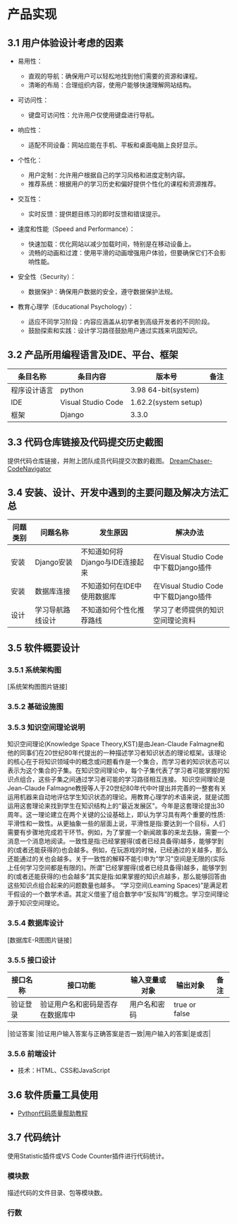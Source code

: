 # 产品实现

## 3.1 用户体验设计考虑的因素

- 易用性：
  - 直观的导航：确保用户可以轻松地找到他们需要的资源和课程。
  - 清晰的布局：合理组织内容，使用户能够快速理解网站结构。

- 可访问性：
  - 键盘可访问性：允许用户仅使用键盘进行导航。

- 响应性：
  - 适配不同设备：网站应能在手机、平板和桌面电脑上良好显示。

- 个性化：
  - 用户定制：允许用户根据自己的学习风格和进度定制内容。
  - 推荐系统：根据用户的学习历史和偏好提供个性化的课程和资源推荐。

- 交互性：
  - 实时反馈：提供题目练习的即时反馈和错误提示。

- 速度和性能（Speed and Performance）：
  - 快速加载：优化网站以减少加载时间，特别是在移动设备上。
  - 流畅的动画和过渡：使用平滑的动画增强用户体验，但要确保它们不会影响性能。

- 安全性（Security）：
  - 数据保护：确保用户数据的安全，遵守数据保护法规。

- 教育心理学（Educational Psychology）：
  - 适应不同学习阶段：内容应涵盖从初学者到高级开发者的不同阶段。
  - 鼓励探索和实践：设计学习路径鼓励用户通过实践来巩固知识。


## 3.2 产品所用编程语言及IDE、平台、框架

| 条目名称   | 条目内容 | 版本号       | 备注     |
|------------|----------|--------------|----------|
| 程序设计语言 | python     | 3.98 64-bit(system) |          |
| IDE        | Visual Studio Code  | 1.62.2(system setup) | |
| 框架       | Django | 3.3.0 | |

## 3.3 代码仓库链接及代码提交历史截图

提供代码仓库链接，并附上团队成员代码提交次数的截图。
[DreamChaser-CodeNavigator](https://github.com/syufree/DreamChaser-CodeNavigator.git)

## 3.4 安装、设计、开发中遇到的主要问题及解决方法汇总

| 问题类别 | 问题名称 | 发生原因 | 解决办法 |
|----------|----------|----------|----------|
|   安装   | Django安装 | 不知道如何将Django与IDE连接起来 | 在Visual Studio Code中下载Django插件|
|   安装   | 数据库连接  | 不知道如何在IDE中使用数据库    | 在Visual Studio Code中下载Django插件|
|   设计   | 学习导航路线设计| 不知道如何个性化推荐路线|学习了老师提供的知识空间理论资料|

## 3.5 软件概要设计

### 3.5.1 系统架构图

[系统架构图图片链接]

### 3.5.2 基础设施图


### 3.5.3 知识空间理论说明

知识空间理论(Knowledge Space Theory,KST)是由Jean-Claude Falmagne和他的同事们在20世纪80年代提出的一种描述学习者知识状态的理论框架。该理论的核心在于将知识领域中的概念或问题看作是一个集合，而学习者的知识状态可以表示为这个集合的子集。在知识空间理论中，每个子集代表了学习者可能掌握的知识点组合，这些子集之间通过学习者可能的学习路径相互连接。 知识空间理论是Jean-Claude Falmagne教授等人于20世纪80年代中叶提出并完善的一整套有关运用机器来自动地评估学生知识状态的理论。用教育心理学的术语来说，就是试图运用这套理论来找到学生在知识结构上的“最近发展区"。今年是这套理论提出30周年。这一理论建立在两个关键的公设基础上，即认为学习具有两个重要的性质:平滑性和一致性。从更抽象一些的层面上说，平滑性是指:要达到一个目标，人们需要有步骤地完成若干环节。例如，为了掌握一个新闻故事的来龙去脉，需要一个消息一个消息地阅读。一致性是指:已经掌握得(或者已经具备得)越多，能够学到的(或者还能获得的)也会越多。例如，在玩游戏的时候，已经通过的关越多，那么还能通过的关也会越多。关于一致性的解释不能引申为“学习"空间是无限的(实际上任何学习空间都是有限的)。所谓"已经掌握得(或者已经具备得)越多，能够学到的(或者还能获得的)也会越多”其实是指:如果掌握的知识点越多，那么能够回答由这些知识点组合起来的问题数量也越多。 
“学习空间(Leaming Spaces)”是满足若干假设的一个数学术语。其定义借鉴了组合数学中“反拟阵”的概念。学习空间理论源于知识空间理论。

### 3.5.4 数据库设计

[数据库E-R图图片链接]

### 3.5.5 接口设计

| 接口名称 | 接口功能 | 输入变量或对象 | 输出对象 | 备注 |
|----------|----------|----------------|----------|------|
| 验证登录 | 验证用户名和密码是否存在数据库中 | 用户名和密码| true or false |  |

|验证答案 |验证用户输入答案与正确答案是否一致|用户输入的答案|是或否|

### 3.5.6 前端设计
- 技术：HTML、CSS和JavaScript


## 3.6 软件质量工具使用

- [Python代码质量帮助教程](https://www.jetbrains.com/help/pycharm/tutorial-code-quality-assistance-tips-and-tricks.html)


## 3.7 代码统计

使用Statistic插件或VS Code Counter插件进行代码统计。

### 模块数

描述代码的文件目录、包等模块数。

### 行数



